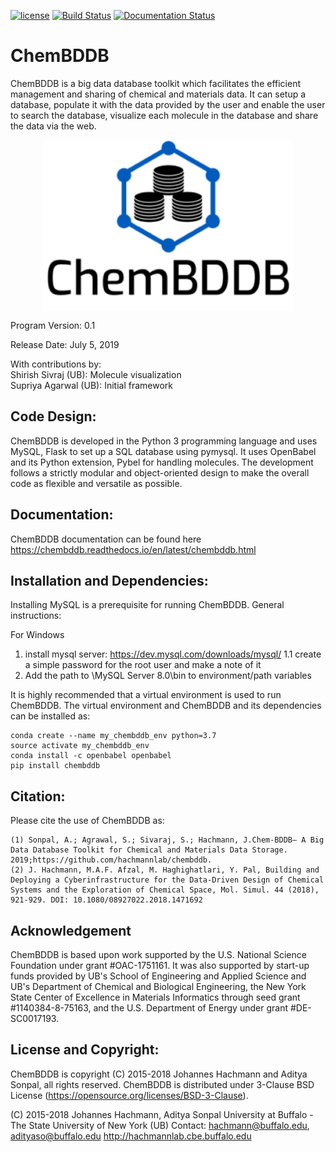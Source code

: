 [![license](http://img.shields.io/badge/license-BSD-blue.svg?style=flat)](https://github.com/hachmannlab/chemml/blob/master/LICENSE)
[![Build Status](https://travis-ci.org/hachmannlab/chembddb.svg?branch=master)](https://travis-ci.org/hachmannlab/chembddb)
[![Documentation Status](https://readthedocs.org/projects/chembddb/badge/?version=latest)](https://chembddb.readthedocs.io/en/latest/?badge=latest)
# ChemBDDB
ChemBDDB is a big data database toolkit which facilitates the efficient management and sharing of chemical and materials data. It can setup a database, populate it with the data provided by the user and enable the user to search the database, visualize each molecule in the database and share the data via the web.

<p align="center">
  <img align="middle" src="./docs/images/chembddb_logo.png" alt="chembddb" width="400px" class="center">
 </p>

Program Version: 0.1

Release Date: July 5, 2019

With contributions by:<br/> 
Shirish Sivraj (UB): Molecule visualization <br/> 
Supriya Agarwal (UB): Initial framework

## Code Design:
ChemBDDB is developed in the Python 3 programming language and uses MySQL, Flask to set up a SQL database using pymysql. It uses OpenBabel and its Python extension, Pybel for handling molecules. The development follows a strictly modular and object-oriented design to make the overall code as flexible and versatile as possible. 

## Documentation:
ChemBDDB documentation can be found here https://chembddb.readthedocs.io/en/latest/chembddb.html

## Installation and Dependencies:
Installing MySQL is a prerequisite for running ChemBDDB. General instructions:

For Windows
1. install mysql server: https://dev.mysql.com/downloads/mysql/ 
    1.1 create a simple password for the root user and make a note of it
2. Add the path to \MySQL Server 8.0\bin to environment/path variables

It is highly recommended that a virtual environment is used to run ChemBDDB. The virtual environment and ChemBDDB and its dependencies can be installed as:

    conda create --name my_chembddb_env python=3.7
    source activate my_chembddb_env
    conda install -c openbabel openbabel
    pip install chembddb

## Citation:
Please cite the use of ChemBDDB as:

    (1) Sonpal, A.; Agrawal, S.; Sivaraj, S.; Hachmann, J.Chem-BDDB– A Big Data Database Toolkit for Chemical and Materials Data Storage. 2019;https://github.com/hachmannlab/chembddb.
    (2) J. Hachmann, M.A.F. Afzal, M. Haghighatlari, Y. Pal, Building and Deploying a Cyberinfrastructure for the Data-Driven Design of Chemical Systems and the Exploration of Chemical Space, Mol. Simul. 44 (2018), 921-929. DOI: 10.1080/08927022.2018.1471692

## Acknowledgement
ChemBDDB is based upon work supported by the U.S. National Science Foundation under grant #OAC-1751161. It was also supported by start-up funds provided by UB's School of Engineering and Applied Science and UB's Department of Chemical and Biological Engineering, the New York State Center of Excellence in Materials Informatics through seed grant #1140384-8-75163, and the U.S. Department of Energy under grant #DE-SC0017193.

## License and Copyright:
ChemBDDB is copyright (C) 2015-2018 Johannes Hachmann and Aditya Sonpal, all rights reserved. 
ChemBDDB is distributed under 3-Clause BSD License (https://opensource.org/licenses/BSD-3-Clause).

(C) 2015-2018 Johannes Hachmann, Aditya Sonpal
University at Buffalo - The State University of New York (UB)
Contact: hachmann@buffalo.edu, adityaso@buffalo.edu
http://hachmannlab.cbe.buffalo.edu
